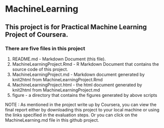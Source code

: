 # MachineLearning
## This project is for Practical Machine Learning Project of Coursera.
### There are five files in this project

1. README.md - Markdown Document (this file).
2. MachineLearningProject.Rmd - R Markdown Document that contains the source code of this project.
3. MachineLearningProject.md - Markdown document generated by knit2html from MachineLearningProject.Rmd
4. MachineLearningProject.html - the html document generated by knit2html from MachineLearningProject.md 
5. figure - a directory that contains the figures generated by above scripts


NOTE : As mentioned in the project write up by Coursera,   you can view the final report either by downloading this project to your local machine or using the links specified in the evaluation steps. Or you can click on the MachineLearning.md file in this github project.


